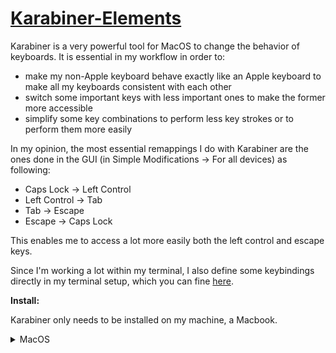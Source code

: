 # [Karabiner-Elements](https://karabiner-elements.pqrs.org/)

Karabiner is a very powerful tool for MacOS to change the behavior of keyboards. It is essential in
my workflow in order to:

- make my non-Apple keyboard behave exactly like an Apple keyboard to make all my keyboards
  consistent with each other
- switch some important keys with less important ones to make the former more accessible
- simplify some key combinations to perform less key strokes or to perform them more easily

In my opinion, the most essential remappings I do with Karabiner are the ones done in the GUI (in
Simple Modifications -> For all devices) as following:

- Caps Lock -> Left Control
- Left Control -> Tab
- Tab -> Escape
- Escape -> Caps Lock

This enables me to access a lot more easily both the left control and escape keys.

Since I'm working a lot within my terminal, I also define some keybindings directly in my terminal
setup, which you can fine [here](/.config/wezterm/).

**Install:**

Karabiner only needs to be installed on my machine, a Macbook.

<details>
<summary>MacOS</summary>

```shell
brew install --cask karabiner-elements
```

</details>
